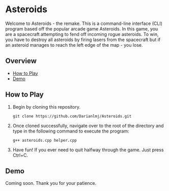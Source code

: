 # Asteroids

Welcome to Asteroids - the remake. This is a command-line interface (CLI) program
based off the popular arcade game Asteroids. In this game, you are a spacecraft attempting to fend off incoming rogue asteroids. To win, you have to destroy all asteroids by firing lasers from the spacecraft but if an asteroid manages to reach the left edge of the map - you lose. 

## Overview
- [How to Play](#how-to-play)
- [Demo](#demo)

## How to Play
1. Begin by cloning this repository.

    ```git clone https://github.com/Darianlmj/Asteroids.git```

2. Once cloned successfully, navigate over to the root of the directory and type 
in the following command to execute the program: 

    ```g++ asteroids.cpp helper.cpp```

3. Have fun! If you ever need to quit halfway through the game. Just press Ctrl+C.

## Demo
Coming soon. Thank you for your patience.